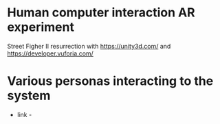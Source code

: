 # Human computer interaction AR experiment
Street Figher II resurrection with https://unity3d.com/ and https://developer.vuforia.com/

# Various personas interacting to the system
 - link -
